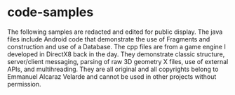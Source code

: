 # code-samples
The following samples are redacted and edited for public display.  The java files include Android code that demonstrate the use of Fragments and construction and use of a Database.  The cpp files are from a game engine I developed in DirectX8 back in the day.  They demonstrate classic structure, server/client messaging, parsing of raw 3D geometry X files, use of external APIs, and multihreading. They are all original and all copyrights belong to Emmanuel Alcaraz Velarde and cannot be used in other projects without permission.
